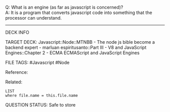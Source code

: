 Q: What is an engine (as far as javascript is concerned)?  
A: It is a program that converts javascript code into something that the processor can understand.
<!--ID: 1693660763523-->

---

DECK INFO

TARGET DECK: Javascript::Node::MTNBB - The node js bible become a backend expert - marluan espiritusanto::Part III - V8 and JavaScript Engines::Chapter 2 - ECMA ECMAScript and JavaScript Engines

FILE TAGS: #Javascript #Node

Reference:

Related:

```dataview
LIST
where file.name = this.file.name
```

QUESTION STATUS: Safe to store